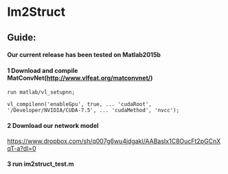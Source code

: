 # Im2Struct
##  Guide:

#### Our current release has been tested on Matlab2015b

#### 1  Download and compile MatConvNet(http://www.vlfeat.org/matconvnet/)
	run matlab/vl_setupnn;   

	vl_compilenn('enableGpu', true, ... 'cudaRoot', '/Developer/NVIDIA/CUDA-7.5', ... 'cudaMethod', 'nvcc');

 
#### 2  Download our network model


<https://www.dropbox.com/sh/q007g6wu4jdgakl/AABasIx1C8OucFt2pGCnXqT-a?dl=0>


#### 3  run im2struct_test.m
